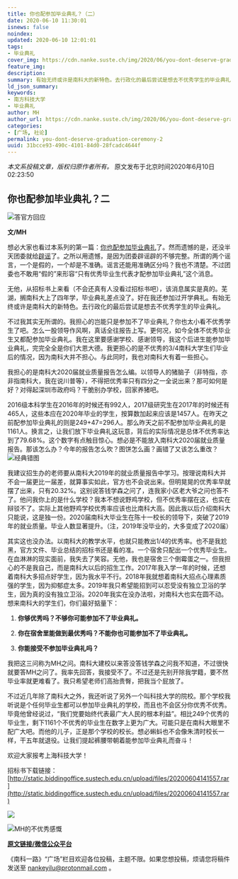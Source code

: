 ```yaml
---
title: 你也配参加毕业典礼？（二）
date: 2020-06-10 11:30:01
isnews: false
noindex:
updated: 2020-06-10 12:01:01
tags:
- 毕业典礼
cover_img: https://cdn.nanke.suste.ch/img/2020/06/you-dont-deserve-graduation-ceremony-2/banner.jpeg
feature_img:
description:
summary: 有始无终或许是南科大的新特色。去行政化的最后尝试是想去不优秀学生的毕业典礼。
ld_json_summary:
keywords:
- 南方科技大学
- 毕业典礼
author: MH
author_url: https://cdn.nanke.suste.ch/img/2020/06/you-dont-deserve-graduation-ceremony-2/MH-avatar.jpg
categories:
- [广场, 社论]
permalink: you-dont-deserve-graduation-ceremony-2
uuid: 31bcce93-490c-4101-84d0-28fcadc4644f
---
```

*本文系投稿文章，版权归原作者所有。*
原文发布于北京时间2020年6月10日02:23:50

## 你也配参加毕业典礼？二

![答官方回应](https://cdn.nanke.suste.ch/img/2020/06/you-dont-deserve-graduation-ceremony-2/1.jpg)

**文/MH**

想必大家也看过本系列的第一篇：[你也配参加毕业典礼](/2020/06/10/you-dont-deserve-graduation-ceremony-1/)了。然而遗憾的是，还没半天团委就给[辟谣](https://mp.weixin.qq.com/s/clnOqO6V9jLWQj3Pvj1Xjw)了。之所以用遗憾，是因为团委辟谣辟的不够完整。所谓的两个谣言，一个是假的，一个却是不准确。谣言还能用准确区分吗？我也不清楚。不过团委也不敢用“假的”来形容“只有优秀毕业生代表才配参加毕业典礼”这个消息。

无他，从招标书上来看（不会还真有人没看过招标书吧），该消息属实是真的。芜湖，搁南科大上了四年学，毕业典礼差点没了。好在我还参加过开学典礼。有始无终或许是南科大的新特色。去行政化的最后尝试是想去不优秀学生的毕业典礼。

不过我其实无所谓的。我担心的岂能只是参加不了毕业典礼？你也太小看不优秀学生了吧。怎么一股领导作风啊，真话全往报告上写。更何况，如今全体不优秀毕业生又都配参加毕业典礼。我在这里要感谢学校、感谢领导，我这个后进生能参加毕业典礼，完完全全是你们大恩大德。我更担心的是不优秀的3/4南科大学生们毕业后的情况，因为南科大并不担心。与此同时，我也对南科大有着一些担心。

我担心的是南科大2020届就业质量报告怎么编。以领导人的猪脑子（非特指，亦非指南科大，我在说川普等），不得把优秀率只有四分之一全说出来？那可如何是好？对得起深圳市政府吗？干脆别办学校，回家养猪吧。

2016级本科学生在2016年的时候还有992人，2017级研究生在2017年的时候还有465人，这些本应在2020年毕业的学生，按算数加起来应该是1457人。在昨天之前配参加毕业典礼的则是249+47=296人。那么昨天之前不配参加毕业典礼的是1161人。换言之，让我们放下毕业典礼这玩意，背后的实际情况是总体不优秀率达到了79.68%。这个数字有点触目惊心。想必是不能放入南科大2020届就业质量报告。那该怎么办？今年的报告怎么吹？图饼怎么画？画错了又该怎么重改？
![经典错图](https://cdn.nanke.suste.ch/img/2020/06/you-dont-deserve-graduation-ceremony-2/2.jpg)

我建议招生办的老师要从南科大2019年的就业质量报告中学习。按理说南科大并不会一届更比一届差，就算事实如此，官方也不会说出来。但明晃晃的优秀率早就摆了出来，只有20.32%。这别说答钱学森之问了，连我家小区老大爷之问也答不了。他问我你上的是什么学校？我本不想说野鸡学校，但不优秀率摆在这，也实在辩驳不了。实际上其他野鸡学校优秀率应该也比南科大高。因此我以后介绍南科大只能说，这是独一份。2020届南科大毕业生在陈十一校长的领导下，突破了2019年的就业质量。毕业人数显著提升。（注，2019年没毕业的，大多变成了2020届）

其实这也没办法。以南科大的教学水平，也就只能教出1/4的优秀率。也不是我尬黑，官方文件、毕业总结的招标书还是看的准。一个宿舍只配出一个优秀毕业生。在血淋淋的现实面前，我失去了笑容。无他，我也是宿舍三个倒霉蛋之一。但我担心的不是我自己，而是南科大以后的招生工作。2017年我入学一年的时候，还想着南科大多招点好学生，因为我水平不行。2018年我就想着南科大招点心理素质强的学生，因为抑郁症太多。2019年我只希望能招到可以忍受没有独立卫浴的学生，因为真的没有独立卫浴。2020年我实在没办法啦，对南科大也实在圆不动。想来南科大的学生们，你们最好掂量下：

1. **你够优秀吗？不够你可能参加不了毕业典礼。**

2. **你在宿舍里能做到最优秀吗？不能你也可能参加不了毕业典礼。**

3. **你能接受不参加毕业典礼吗？**

我把这三问称为MH之问。南科大建校以来答没答钱学森之问我不知道，不过很快就要答MH之问了。我率先回答，我接受不了。不过还是先别开除我学籍，要不然毕业率就更难看了。我只希望老师们高抬贵臀，把我当个屁放了。

不过近几年除了南科大之外，我还听说了另外一个叫科技大学的院校。那个学校我听说是个任何毕业生都可以参加毕业典礼的学校，而且也不会区分你优秀不优秀。毕竟他曾经说过，“我们党要始终代表最广大人民的根本利益”。相比249个优秀的毕业生，剩下1161个不优秀的毕业生在数字上更为广大。可能只是在南科大眼里不配广大吧。而他的儿子，正是那个学校的校长。想必蝌蚪也不会像朱清时校长一样，干五年就退役。让我们提起裤腰带朝着能参加毕业典礼而奋斗！

欢迎大家报考上海科技大学！

招标书下载链接：[http://static.biddingoffice.sustech.edu.cn/upload/files/20200604141557.rar](http://static.biddingoffice.sustech.edu.cn/upload/files/20200604141557.rar)

![](https://cdn.nanke.suste.ch/img/2020/06/you-dont-deserve-graduation-ceremony-2/4.jpeg)

![MH的不优秀感慨](https://cdn.nanke.suste.ch/img/2020/06/you-dont-deserve-graduation-ceremony-2/qr.jpg)

[**原文链接/微信公众平台**](https://mp.weixin.qq.com/s/bud3jriZ_5iJT79agLCmPg)

《南科一路》“广场”栏目欢迎各位投稿，主题不限。如果您想投稿，烦请您将稿件发送至 [nankeyilu@protonmail.com](mailto:nankeyilu@protonmail.com) 。
